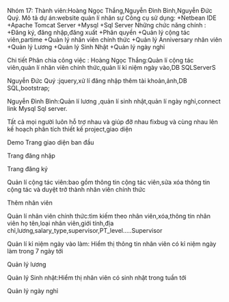 Nhóm 17:
Thành viên:Hoàng Ngọc Thắng,Nguyễn Đình Bình,Nguyễn Đức Quý.
Mô tả dự án:website quản lí nhân sự
Công cụ sử dụng:
+Netbean IDE 
+Apache Tomcat Server
+Mysql
+Sql Server
Những chức năng chính :
+Đăng ký, đăng nhập,đăng xuất
+Phân quyền
+Quản lý cộng tác viên,partime
+Quản lý nhân viên chính thức
+Quản lý Anniversary nhân viên
+Quản lý Lương
+Quản lý Sinh Nhật
+Quản lý ngày nghỉ




 
Chi tiết Phân chia công việc :
Hoàng Ngọc Thắng:Quản lí cộng tác viên,quản lí nhân viên chính thức,quản lí kỉ niệm ngày vào,DB SQLServerS

Nguyễn Đức Quý :jquery,xử lí đăng nhập thêm tài khoản,ảnh,DB SQL,bootstrap;

Nguyễn Đình Bình:Quản lí lương ,quản lí sinh nhật,quản lí ngày nghỉ,connect link Mysql Sql server.

Tất cả  mọi người luôn hỗ trợ nhau và giúp đỡ nhau fixbug và cùng nhau lên kế hoạch phân tích thiết kế project,giao diện


Demo
Trang giao diện ban đầu
 

Trang đăng nhập
 


Trang đăng ký
 







Quản lí cộng tác viên:bao gồm thông tin cộng tác viên,sửa xóa thông tin cộng tác và duyệt trở thành nhân viên chính thức
 

Thêm nhân viên

 
Quản lí nhân viên chính thức:tìm kiếm theo nhân viên,xóa,thông tin nhân viên họ tên,loại nhân viên,giới tính,địa chỉ,lương,salary_type,supervisor,PT_level…..Supervisor
 
Quản lí kỉ niệm ngày vào làm: Hiểm thị thông tin nhân viên có kỉ niệm ngày làm trong 7 ngày tới
 



Quản lý lương
 

Quản lý Sinh nhật:Hiểm thị nhân viên có sinh nhật trong tuần tới 

Quản lý ngày nghỉ  



